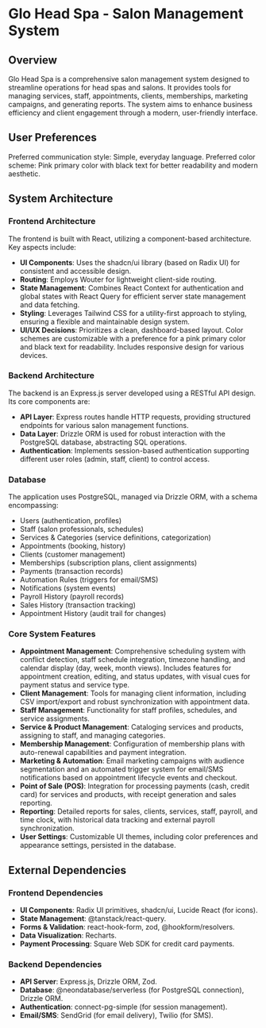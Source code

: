 # Glo Head Spa - Salon Management System

## Overview

Glo Head Spa is a comprehensive salon management system designed to streamline operations for head spas and salons. It provides tools for managing services, staff, appointments, clients, memberships, marketing campaigns, and generating reports. The system aims to enhance business efficiency and client engagement through a modern, user-friendly interface.

## User Preferences

Preferred communication style: Simple, everyday language.
Preferred color scheme: Pink primary color with black text for better readability and modern aesthetic.

## System Architecture

### Frontend Architecture

The frontend is built with React, utilizing a component-based architecture. Key aspects include:
- **UI Components**: Uses the shadcn/ui library (based on Radix UI) for consistent and accessible design.
- **Routing**: Employs Wouter for lightweight client-side routing.
- **State Management**: Combines React Context for authentication and global states with React Query for efficient server state management and data fetching.
- **Styling**: Leverages Tailwind CSS for a utility-first approach to styling, ensuring a flexible and maintainable design system.
- **UI/UX Decisions**: Prioritizes a clean, dashboard-based layout. Color schemes are customizable with a preference for a pink primary color and black text for readability. Includes responsive design for various devices.

### Backend Architecture

The backend is an Express.js server developed using a RESTful API design. Its core components are:
- **API Layer**: Express routes handle HTTP requests, providing structured endpoints for various salon management functions.
- **Data Layer**: Drizzle ORM is used for robust interaction with the PostgreSQL database, abstracting SQL operations.
- **Authentication**: Implements session-based authentication supporting different user roles (admin, staff, client) to control access.

### Database

The application uses PostgreSQL, managed via Drizzle ORM, with a schema encompassing:
- Users (authentication, profiles)
- Staff (salon professionals, schedules)
- Services & Categories (service definitions, categorization)
- Appointments (booking, history)
- Clients (customer management)
- Memberships (subscription plans, client assignments)
- Payments (transaction records)
- Automation Rules (triggers for email/SMS)
- Notifications (system events)
- Payroll History (payroll records)
- Sales History (transaction tracking)
- Appointment History (audit trail for changes)

### Core System Features

- **Appointment Management**: Comprehensive scheduling system with conflict detection, staff schedule integration, timezone handling, and calendar display (day, week, month views). Includes features for appointment creation, editing, and status updates, with visual cues for payment status and service type.
- **Client Management**: Tools for managing client information, including CSV import/export and robust synchronization with appointment data.
- **Staff Management**: Functionality for staff profiles, schedules, and service assignments.
- **Service & Product Management**: Cataloging services and products, assigning to staff, and managing categories.
- **Membership Management**: Configuration of membership plans with auto-renewal capabilities and payment integration.
- **Marketing & Automation**: Email marketing campaigns with audience segmentation and an automated trigger system for email/SMS notifications based on appointment lifecycle events and checkout.
- **Point of Sale (POS)**: Integration for processing payments (cash, credit card) for services and products, with receipt generation and sales reporting.
- **Reporting**: Detailed reports for sales, clients, services, staff, payroll, and time clock, with historical data tracking and external payroll synchronization.
- **User Settings**: Customizable UI themes, including color preferences and appearance settings, persisted in the database.

## External Dependencies

### Frontend Dependencies

- **UI Components**: Radix UI primitives, shadcn/ui, Lucide React (for icons).
- **State Management**: @tanstack/react-query.
- **Forms & Validation**: react-hook-form, zod, @hookform/resolvers.
- **Data Visualization**: Recharts.
- **Payment Processing**: Square Web SDK for credit card payments.

### Backend Dependencies

- **API Server**: Express.js, Drizzle ORM, Zod.
- **Database**: @neondatabase/serverless (for PostgreSQL connection), Drizzle ORM.
- **Authentication**: connect-pg-simple (for session management).
- **Email/SMS**: SendGrid (for email delivery), Twilio (for SMS).